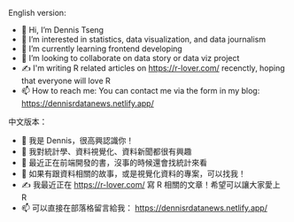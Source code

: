 English version:
- 👋 Hi, I’m Dennis Tseng
- 👀 I’m interested in statistics, data visualization, and data journalism
- 🌱 I’m currently learning frontend developing
- 💞️ I’m looking to collaborate on data story or data viz project
- :writing_hand: I'm writing R related articles on https://r-lover.com/ recenctly, hoping that everyone will love R
- 📫 How to reach me: You can contact me via the form in my blog: https://dennisrdatanews.netlify.app/ 

中文版本：
- 👋 我是 Dennis，很高興認識你！
- 👀 我對統計學、資料視覺化、資料新聞都很有興趣
- 🌱 最近正在前端開發的書，沒事的時候還會找統計來看
- 💞️ 如果有跟資料相關的故事，或是視覺化資料的專案，可以找我！
- :writing_hand: 我最近正在 https://r-lover.com/ 寫 R 相關的文章！希望可以讓大家愛上 R
- 📫 可以直接在部落格留言給我： https://dennisrdatanews.netlify.app/ 
<!---
Dennishi0925/Dennishi0925 is a ✨ special ✨ repository because its `README.md` (this file) appears on your GitHub profile.
You can click the Preview link to take a look at your changes.
--->
